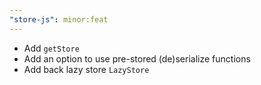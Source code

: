 ```yaml
---
"store-js": minor:feat
---
```


- Add `getStore`
- Add an option to use pre-stored (de)serialize functions
- Add back lazy store `LazyStore`

